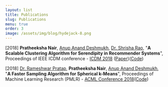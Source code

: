```yaml
---
layout: list
title: Publications
slug: Publications
menu: true
order: 3
image: /assets/img/blog/hydejack-8.png
---
```


[2018] **Pratheeksha Nair**, [Anup Anand Deshmukh](https://anup-deshmukh.github.io/),  [Dr. Shrisha Rao](https://www.iiitb.ac.in/faculty_page.php?name=shrisharao), "**A Scalable Clustering Algorithm for Serendipity in Recommender Systems**", Proceedings of IEEE ICDM conference - [ICDM 2018](http://icdm2018.org/) ([Paper](https://www.researchgate.net/publication/327746220_A_Scalable_Clustering_Algorithm_for_Serendipity_in_Recommender_Systems))([Code](https://github.com/nair-p/Serendipitous-Clustering-for-Collaborative-Filtering))

[2018] [Dr. Rameshwar Pratap](https://sites.google.com/site/prataprameshwaryadav/), **Pratheeksha Nair**, [Anup Anand Deshmukh](https://anup-deshmukh.github.io/), "**A Faster Sampling Algorithm for Spherical k-Means**", Proceedings of Machine Learning Research (PMLR) - [ACML Conference 2018](http://www.acml-conf.org/2018/)([Code](https://github.com/nair-p/SPKM))

